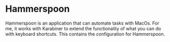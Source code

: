 # Hammerspoon
 Hammerspoon is an application that can automate tasks with MacOs. For me, it works with Karabiner to extend the
 functionality of what you can do with keyboard shortcuts.
 This contains the configuration for Hammerspoon.
